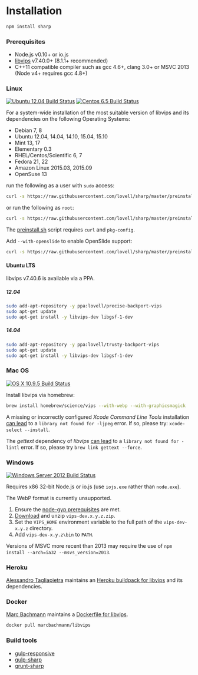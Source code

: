 # Installation

```sh
npm install sharp
```

### Prerequisites

* Node.js v0.10+ or io.js
* [libvips](https://github.com/jcupitt/libvips) v7.40.0+ (8.1.1+ recommended)
* C++11 compatible compiler such as gcc 4.6+, clang 3.0+ or MSVC 2013 (Node v4+ requires gcc 4.8+)

### Linux

[![Ubuntu 12.04 Build Status](https://travis-ci.org/lovell/sharp.png?branch=master)](https://travis-ci.org/lovell/sharp)
[![Centos 6.5 Build Status](https://snap-ci.com/lovell/sharp/branch/master/build_image)](https://snap-ci.com/lovell/sharp/branch/master)

For a system-wide installation of the most suitable version of
libvips and its dependencies on the following Operating Systems:

* Debian 7, 8
* Ubuntu 12.04, 14.04, 14.10, 15.04, 15.10
* Mint 13, 17
* Elementary 0.3
* RHEL/Centos/Scientific 6, 7
* Fedora 21, 22
* Amazon Linux 2015.03, 2015.09
* OpenSuse 13

run the following as a user with `sudo` access:

```sh
curl -s https://raw.githubusercontent.com/lovell/sharp/master/preinstall.sh | sudo bash -
```

or run the following as `root`:

```sh
curl -s https://raw.githubusercontent.com/lovell/sharp/master/preinstall.sh | bash -
```

The [preinstall.sh](https://github.com/lovell/sharp/blob/master/preinstall.sh) script requires `curl` and `pkg-config`.

Add `--with-openslide` to enable OpenSlide support:

```sh
curl -s https://raw.githubusercontent.com/lovell/sharp/master/preinstall.sh | sudo bash -s -- --with-openslide
```

#### Ubuntu LTS

libvips v7.40.6 is available via a PPA.

##### 12.04

```sh
sudo add-apt-repository -y ppa:lovell/precise-backport-vips
sudo apt-get update
sudo apt-get install -y libvips-dev libgsf-1-dev
```

##### 14.04

```sh
sudo add-apt-repository -y ppa:lovell/trusty-backport-vips
sudo apt-get update
sudo apt-get install -y libvips-dev libgsf-1-dev
```

### Mac OS

[![OS X 10.9.5 Build Status](https://travis-ci.org/lovell/sharp-osx-ci.png?branch=master)](https://travis-ci.org/lovell/sharp-osx-ci)

Install libvips via homebrew:

```sh
brew install homebrew/science/vips --with-webp --with-graphicsmagick
```

A missing or incorrectly configured _Xcode Command Line Tools_ installation
[can lead](https://github.com/lovell/sharp/issues/80) to a
`library not found for -ljpeg` error.
If so, please try: `xcode-select --install`.

The _gettext_ dependency of _libvips_
[can lead](https://github.com/lovell/sharp/issues/9)
to a `library not found for -lintl` error.
If so, please try `brew link gettext --force`.

### Windows

[![Windows Server 2012 Build Status](https://ci.appveyor.com/api/projects/status/pgtul704nkhhg6sg)](https://ci.appveyor.com/project/lovell/sharp)

Requires x86 32-bit Node.js or io.js (use `iojs.exe` rather than `node.exe`).

The WebP format is currently unsupported.

1. Ensure the [node-gyp prerequisites](https://github.com/TooTallNate/node-gyp#installation) are met.
2. [Download](http://www.vips.ecs.soton.ac.uk/supported/current/win32/) and unzip `vips-dev.x.y.z.zip`.
3. Set the `VIPS_HOME` environment variable to the full path of the `vips-dev-x.y.z` directory.
4. Add `vips-dev-x.y.z\bin` to `PATH`.

Versions of MSVC more recent than 2013 may require the use of `npm install --arch=ia32 --msvs_version=2013`.

### Heroku

[Alessandro Tagliapietra](https://github.com/alex88) maintains an
[Heroku buildpack for libvips](https://github.com/alex88/heroku-buildpack-vips)
and its dependencies.

### Docker

[Marc Bachmann](https://github.com/marcbachmann) maintains a
[Dockerfile for libvips](https://github.com/marcbachmann/dockerfile-libvips).

```sh
docker pull marcbachmann/libvips
```

### Build tools

* [gulp-responsive](https://www.npmjs.com/package/gulp-responsive)
* [gulp-sharp](https://www.npmjs.com/package/gulp-sharp)
* [grunt-sharp](https://www.npmjs.com/package/grunt-sharp)
